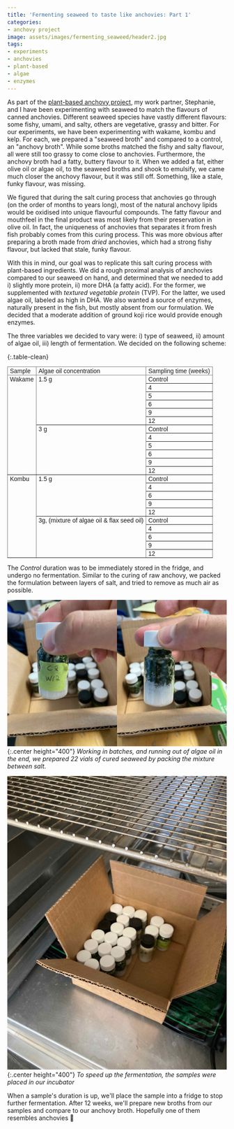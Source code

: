 ```yaml
---
title: 'Fermenting seaweed to taste like anchovies: Part 1'
categories:
- anchovy project
image: assets/images/fermenting_seaweed/header2.jpg
tags:
- experiments
- anchovies
- plant-based
- algae
- enzymes
---
```


As part of the [plant-based anchovy project](https://controlledmold.com/categories.html#anchovy%20project), my work partner, Stephanie, and I have been experimenting with seaweed to match the flavours of canned anchovies. Different seaweed species have vastly different flavours: some fishy, umami, and salty, others are vegetative, grassy and bitter. For our experiments, we have been experimenting with wakame, kombu and kelp. For each, we prepared a "seaweed broth" and compared to a control, an "anchovy broth". While some broths matched the fishy and salty flavour, all were still too grassy to come close to anchovies. Furthermore, the anchovy broth had a fatty, buttery flavour to it. When we added a fat, either olive oil or algae oil, to the seaweed broths and shook to emulsify, we came much closer the anchovy flavour, but it was still off. Something, like a stale, funky flavour, was missing.

We figured that during the salt curing process that anchovies go through (on the order of months to years long), most of the natural anchovy lipids would be oxidised into unique flavourful compounds. The fatty flavour and mouthfeel in the final product was most likely from their preservation in olive oil.  In fact, the uniqueness of anchovies that separates it from fresh fish probably comes from this curing process. This was more obvious after preparing a broth made from _dried_ anchovies, which had a strong fishy flavour, but lacked that stale, funky flavour.

With this in mind, our goal was to replicate this salt curing process with plant-based ingredients. We did a rough proximal analysis of anchovies compared to our seaweed on hand, and determined that we needed to add i) slightly more protein, ii) more DHA (a fatty acid). For the former, we supplemented with _textured vegetable protein_ (TVP). For the latter, we used algae oil, labeled as high in DHA. We also wanted a source of enzymes, naturally present in the fish, but mostly absent from our formulation. We decided that a moderate addition of ground koji rice would provide enough enzymes.

The three variables we decided to vary were: i) type of seaweed, ii) amount of algae oil, iii) length of fermentation. We decided on the following scheme:

{:.table-clean}
<table style="border-collapse:collapse;border-spacing:0" class="tg"><thead><tr><th style="border-color:inherit;border-style:solid;border-width:1px;font-family:Arial, sans-serif;font-size:14px;font-weight:normal;overflow:hidden;padding:1px 5px;text-align:left;vertical-align:top;word-break:normal">Sample</th><th style="border-color:inherit;border-style:solid;border-width:1px;font-family:Arial, sans-serif;font-size:14px;font-weight:normal;overflow:hidden;padding:1px 5px;text-align:left;vertical-align:top;word-break:normal">Algae oil concentration</th><th style="border-color:inherit;border-style:solid;border-width:1px;font-family:Arial, sans-serif;font-size:14px;font-weight:normal;overflow:hidden;padding:1px 5px;text-align:left;vertical-align:top;word-break:normal">Sampling time (weeks)</th></tr></thead><tbody><tr><td style="border-color:inherit;border-style:solid;border-width:1px;font-family:Arial, sans-serif;font-size:14px;overflow:hidden;padding:1px 5px;text-align:left;vertical-align:top;word-break:normal" rowspan="12">Wakame</td><td style="border-color:inherit;border-style:solid;border-width:1px;font-family:Arial, sans-serif;font-size:14px;overflow:hidden;padding:1px 5px;text-align:left;vertical-align:top;word-break:normal" rowspan="6">1.5 g</td><td style="border-color:inherit;border-style:solid;border-width:1px;font-family:Arial, sans-serif;font-size:14px;overflow:hidden;padding:1px 5px;text-align:left;vertical-align:top;word-break:normal">Control</td></tr><tr><td style="border-color:inherit;border-style:solid;border-width:1px;font-family:Arial, sans-serif;font-size:14px;overflow:hidden;padding:1px 5px;text-align:left;vertical-align:top;word-break:normal">4</td></tr><tr><td style="border-color:inherit;border-style:solid;border-width:1px;font-family:Arial, sans-serif;font-size:14px;overflow:hidden;padding:1px 5px;text-align:left;vertical-align:top;word-break:normal">5</td></tr><tr><td style="border-color:inherit;border-style:solid;border-width:1px;font-family:Arial, sans-serif;font-size:14px;overflow:hidden;padding:1px 5px;text-align:left;vertical-align:top;word-break:normal">6</td></tr><tr><td style="border-color:inherit;border-style:solid;border-width:1px;font-family:Arial, sans-serif;font-size:14px;overflow:hidden;padding:1px 5px;text-align:left;vertical-align:top;word-break:normal">9</td></tr><tr><td style="border-color:inherit;border-style:solid;border-width:1px;font-family:Arial, sans-serif;font-size:14px;overflow:hidden;padding:1px 5px;text-align:left;vertical-align:top;word-break:normal">12</td></tr><tr><td style="border-color:inherit;border-style:solid;border-width:1px;font-family:Arial, sans-serif;font-size:14px;overflow:hidden;padding:1px 5px;text-align:left;vertical-align:top;word-break:normal" rowspan="6">3 g</td><td style="border-color:inherit;border-style:solid;border-width:1px;font-family:Arial, sans-serif;font-size:14px;overflow:hidden;padding:1px 5px;text-align:left;vertical-align:top;word-break:normal">Control</td></tr><tr><td style="border-color:inherit;border-style:solid;border-width:1px;font-family:Arial, sans-serif;font-size:14px;overflow:hidden;padding:1px 5px;text-align:left;vertical-align:top;word-break:normal">4</td></tr><tr><td style="border-color:inherit;border-style:solid;border-width:1px;font-family:Arial, sans-serif;font-size:14px;overflow:hidden;padding:1px 5px;text-align:left;vertical-align:top;word-break:normal">5</td></tr><tr><td style="border-color:inherit;border-style:solid;border-width:1px;font-family:Arial, sans-serif;font-size:14px;overflow:hidden;padding:1px 5px;text-align:left;vertical-align:top;word-break:normal">6</td></tr><tr><td style="border-color:inherit;border-style:solid;border-width:1px;font-family:Arial, sans-serif;font-size:14px;overflow:hidden;padding:1px 5px;text-align:left;vertical-align:top;word-break:normal">9</td></tr><tr><td style="border-color:inherit;border-style:solid;border-width:1px;font-family:Arial, sans-serif;font-size:14px;overflow:hidden;padding:1px 5px;text-align:left;vertical-align:top;word-break:normal">12</td></tr><tr><td style="border-color:inherit;border-style:solid;border-width:1px;font-family:Arial, sans-serif;font-size:14px;overflow:hidden;padding:1px 5px;text-align:left;vertical-align:top;word-break:normal" rowspan="10">Kombu</td><td style="border-color:inherit;border-style:solid;border-width:1px;font-family:Arial, sans-serif;font-size:14px;overflow:hidden;padding:1px 5px;text-align:left;vertical-align:top;word-break:normal" rowspan="5">1.5 g</td><td style="border-color:inherit;border-style:solid;border-width:1px;font-family:Arial, sans-serif;font-size:14px;overflow:hidden;padding:1px 5px;text-align:left;vertical-align:top;word-break:normal">Control</td></tr><tr><td style="border-color:inherit;border-style:solid;border-width:1px;font-family:Arial, sans-serif;font-size:14px;overflow:hidden;padding:1px 5px;text-align:left;vertical-align:top;word-break:normal">4</td></tr><tr><td style="border-color:inherit;border-style:solid;border-width:1px;font-family:Arial, sans-serif;font-size:14px;overflow:hidden;padding:1px 5px;text-align:left;vertical-align:top;word-break:normal">6</td></tr><tr><td style="border-color:inherit;border-style:solid;border-width:1px;font-family:Arial, sans-serif;font-size:14px;overflow:hidden;padding:1px 5px;text-align:left;vertical-align:bottom;word-break:normal">9</td></tr><tr><td style="border-color:inherit;border-style:solid;border-width:1px;font-family:Arial, sans-serif;font-size:14px;overflow:hidden;padding:1px 5px;text-align:left;vertical-align:top;word-break:normal">12</td></tr><tr><td style="border-color:inherit;border-style:solid;border-width:1px;font-family:Arial, sans-serif;font-size:14px;overflow:hidden;padding:1px 5px;text-align:left;vertical-align:top;word-break:normal" rowspan="5">3g, (mixture of algae oil &amp; flax seed oil)</td><td style="border-color:inherit;border-style:solid;border-width:1px;font-family:Arial, sans-serif;font-size:14px;overflow:hidden;padding:1px 5px;text-align:left;vertical-align:top;word-break:normal">Control</td></tr><tr><td style="border-color:inherit;border-style:solid;border-width:1px;font-family:Arial, sans-serif;font-size:14px;overflow:hidden;padding:1px 5px;text-align:left;vertical-align:top;word-break:normal">4</td></tr><tr><td style="border-color:inherit;border-style:solid;border-width:1px;font-family:Arial, sans-serif;font-size:14px;overflow:hidden;padding:1px 5px;text-align:left;vertical-align:top;word-break:normal">6</td></tr><tr><td style="border-color:inherit;border-style:solid;border-width:1px;font-family:Arial, sans-serif;font-size:14px;overflow:hidden;padding:1px 5px;text-align:left;vertical-align:top;word-break:normal">9</td></tr><tr><td style="border-color:inherit;border-style:solid;border-width:1px;font-family:Arial, sans-serif;font-size:14px;overflow:hidden;padding:1px 5px;text-align:left;vertical-align:top;word-break:normal">12</td></tr></tbody></table>

The *Control* duration was to be immediately stored in the fridge, and undergo no fermentation. Similar to the curing of raw anchovy, we packed the formulation between layers of salt, and tried to remove as much air as possible.



![batches of cured seaweed](/assets/images/fermenting_seaweed/sidebyside.jpg){:.center height="400"}
_Working in batches, and running out of algae oil in the end, we prepared 22 vials of cured seaweed by packing the mixture between salt._


![batches of cured seaweed](/assets/images/fermenting_seaweed/incubator.jpg){:.center height="400"}
_To speed up the fermentation, the samples were placed in our incubator_


When a sample's duration is up, we'll place the sample into a fridge to stop further fermentation. After 12 weeks, we'll prepare new broths from our samples and compare to our anchovy broth. Hopefully one of them resembles anchovies 🤞
